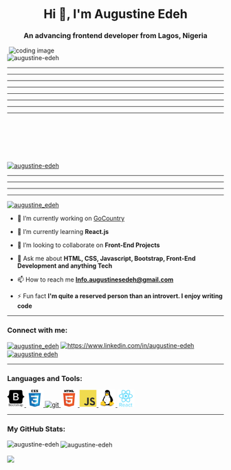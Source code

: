 <h1 align="center">Hi 👋, I'm Augustine Edeh</h1>
<h3 align="center">An advancing frontend developer from Lagos, Nigeria</h3>
<img src="https://cdn.dribbble.com/users/1162077/screenshots/3848914/programmer.gif" align="right" alt="coding image" width="500">



<p align="left"> <img src="https://komarev.com/ghpvc/?username=augustine-edeh&label=Profile%20views&color=0e75b6&style=flat" alt="augustine-edeh" /> </p>
<hr>
<hr>
<hr>
<hr>
<hr>
<hr>
<hr>
<hr>
<br>
<br>
<br>
<br>
<br>
<p align="left"> <a href="https://github.com/ryo-ma/github-profile-trophy"><img src="https://github-profile-trophy.vercel.app/?username=augustine-edeh&theme=monokai" alt="augustine-edeh" /></a> </p>
<hr>
<hr>
<hr>
<hr>


<p align="left"> <a href="https://twitter.com/augustine_edeh" target="blank"><img src="https://img.shields.io/twitter/follow/augustine_edeh?logo=twitter&style=for-the-badge" alt="augustine_edeh" /></a> </p>

- 🔭 I’m currently working on [GoCountry](https://augustine-edeh.github.io/GoCountry/)

- 🌱 I’m currently learning **React.js**

- 👯 I’m looking to collaborate on **Front-End Projects**

- 💬 Ask me about **HTML, CSS, Javascript, Bootstrap, Front-End Development and anything Tech**

- 📫 How to reach me **Info.augustinesedeh@gmail.com**

- ⚡ Fun fact **I'm quite a reserved person than an introvert. I enjoy writing code**

<hr>
<h3 align="left">Connect with me:</h3>
<p align="left">
<a href="https://twitter.com/augustine_edeh" target="blank"><img align="center" src="https://raw.githubusercontent.com/rahuldkjain/github-profile-readme-generator/master/src/images/icons/Social/twitter.svg" alt="augustine_edeh" height="30" width="40" /></a>
<a href="https://linkedin.com/in/https://www.linkedin.com/in/augustine-edeh" target="blank"><img alhttps://1.bp.blogspot.com/-7A4WynwLsM...ign="center" src="https://raw.githubusercontent.com/rahuldkjain/github-profile-readme-generator/master/src/images/icons/Social/linked-in-alt.svg" alt="https://www.linkedin.com/in/augustine-edeh" height="30" width="40" /></a>
<a href="https://fb.com/augustine edeh" target="blank"><img align="center" src="https://raw.githubusercontent.com/rahuldkjain/github-profile-readme-generator/master/src/images/icons/Social/facebook.svg" alt="augustine edeh" height="30" width="40" /></a>
</p>

<hr>
<h3 align="left">Languages and Tools:</h3>


<p align="left"> <a href="https://getbootstrap.com" target="_blank" rel="noreferrer"> <img src="https://raw.githubusercontent.com/devicons/devicon/master/icons/bootstrap/bootstrap-plain-wordmark.svg" alt="bootstrap" width="40" height="40"/> </a> <a href="https://www.w3schools.com/css/" target="_blank" rel="noreferrer"> <img src="https://raw.githubusercontent.com/devicons/devicon/master/icons/css3/css3-original-wordmark.svg" alt="css3" width="40" height="40"/> </a> <a href="https://git-scm.com/" target="_blank" rel="noreferrer"> <img src="https://www.vectorlogo.zone/logos/git-scm/git-scm-icon.svg" alt="git" width="40" height="40"/> </a> <a href="https://www.w3.org/html/" target="_blank" rel="noreferrer"> <img src="https://raw.githubusercontent.com/devicons/devicon/master/icons/html5/html5-original-wordmark.svg" alt="html5" width="40" height="40"/> </a> <a href="https://developer.mozilla.org/en-US/docs/Web/JavaScript" target="_blank" rel="noreferrer"> <img src="https://raw.githubusercontent.com/devicons/devicon/master/icons/javascript/javascript-original.svg" alt="javascript" width="40" height="40"/> </a> <a href="https://www.linux.org/" target="_blank" rel="noreferrer"> <img src="https://raw.githubusercontent.com/devicons/devicon/master/icons/linux/linux-original.svg" alt="linux" width="40" height="40"/> </a> <a href="https://reactjs.org/" target="_blank" rel="noreferrer"> <img src="https://raw.githubusercontent.com/devicons/devicon/master/icons/react/react-original-wordmark.svg" alt="react" width="40" height="40"/> </a> </p>

<hr>
<h3 align="left">My GitHub Stats:</h3>
<p><img align="left" src="https://github-readme-stats.vercel.app/api/top-langs/?username=Augustine-edeh&theme=radical&hide_border=false&include_all_commits=false&count_private=false&layout=compact" alt="augustine-edeh" /></p>

<p>&nbsp;<img align="center" src="https://github-readme-stats.vercel.app/api?username=Augustine-edeh&theme=radical&hide_border=false&include_all_commits=false&count_private=false" alt="augustine-edeh" /></p>

<p><img align="center" src="https://github-readme-streak-stats.herokuapp.com/?user=Augustine-edeh&theme=radical&hide_border=false" /></p>


